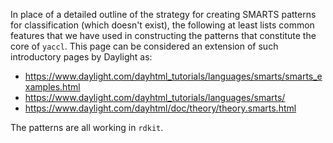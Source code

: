 In place of a detailed outline of the strategy for creating SMARTS patterns for classification (which doesn't exist), the following at least lists common features that we have used in constructing the patterns that constitute the core of `yaccl`.
This page can be considered an extension of such introductory pages by Daylight as:
* https://www.daylight.com/dayhtml_tutorials/languages/smarts/smarts_examples.html
* https://www.daylight.com/dayhtml_tutorials/languages/smarts/
* https://www.daylight.com/dayhtml/doc/theory/theory.smarts.html

The patterns are all working in `rdkit`.

